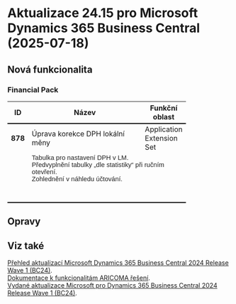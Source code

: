 ﻿# Aktualizace 24.15 pro Microsoft Dynamics 365 Business Central (2025-07-18)

## Nová funkcionalita

### Financial Pack
<table style="width:80%"><tr><th style="width:8%">ID</th><th style="width:70%">Název</th><th style="width:22%">Funkční oblast</th></tr>
<tr>
        <td style="border-top: 2px solid #000;"><b>878</b></td>
        <td style="border-top: 2px solid #000;">Úprava korekce DPH lokální měny</td>
        <td style="border-top: 2px solid #000;">Application Extension Set</td>
        </tr><tr>
            <td style="border-bottom: 2px solid #000;"></td>
            <td style="border-bottom: 2px solid #000;" colspan="2"><span style="color:rgb(36, 36, 36);font-family:Calibri, sans-serif;font-size:11pt;">Tabulka pro nastavení DPH v&nbsp;LM.</span><span style="font-family:Calibri, sans-serif;font-size:11pt;color:rgb(36, 36, 36);"><br></span><span style="font-family:Calibri, sans-serif;font-size:11pt;color:rgb(36, 36, 36);">Předvyplnění tabulky „dle statistiky“ při ručním otevření.</span><br><span style="font-family:Calibri, sans-serif;font-size:11pt;color:rgb(36, 36, 36);">Zohlednění v&nbsp;náhledu účtování.</span><br><br><br></td>
            </tr> </table>

## Opravy

## Viz také 

[Přehled aktualizací Microsoft Dynamics 365 Business Central 2024 Release Wave 1 (BC24)](Updates-bc24.md).  
[Dokumentace k funkcionalitám ARICOMA řešení](https://www.aricoma.com/docs/cs-cz/dynamics365/business-central/Solutions/solutions.html).    
[Vydané aktualizace Microsoft pro Dynamics 365 Business Central 2024 Release Wave 1 (BC24)](https://learn.microsoft.com/en-us/dynamics365/business-central/dev-itpro/whatsnew/whatsnew-update-24-1). 

